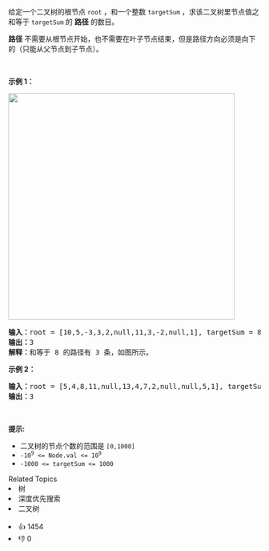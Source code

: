 <p>给定一个二叉树的根节点 <code>root</code>&nbsp;，和一个整数 <code>targetSum</code> ，求该二叉树里节点值之和等于 <code>targetSum</code> 的 <strong>路径</strong> 的数目。</p>

<p><strong>路径</strong> 不需要从根节点开始，也不需要在叶子节点结束，但是路径方向必须是向下的（只能从父节点到子节点）。</p>

<p>&nbsp;</p>

<p><strong>示例 1：</strong></p>

<p><img src="https://assets.leetcode.com/uploads/2021/04/09/pathsum3-1-tree.jpg" style="width: 452px; " /></p>

<pre>
<strong>输入：</strong>root = [10,5,-3,3,2,null,11,3,-2,null,1], targetSum = 8
<strong>输出：</strong>3
<strong>解释：</strong>和等于 8 的路径有 3 条，如图所示。
</pre>

<p><strong>示例 2：</strong></p>

<pre>
<strong>输入：</strong>root = [5,4,8,11,null,13,4,7,2,null,null,5,1], targetSum = 22
<strong>输出：</strong>3
</pre>

<p>&nbsp;</p>

<p><strong>提示:</strong></p>

<ul> 
 <li>二叉树的节点个数的范围是 <code>[0,1000]</code></li> 
 <li>
  <meta charset="UTF-8" /><code>-10<sup>9</sup>&nbsp;&lt;= Node.val &lt;= 10<sup>9</sup></code>&nbsp;</li> 
 <li><code>-1000&nbsp;&lt;= targetSum&nbsp;&lt;= 1000</code>&nbsp;</li> 
</ul>

<div><div>Related Topics</div><div><li>树</li><li>深度优先搜索</li><li>二叉树</li></div></div><br><div><li>👍 1454</li><li>👎 0</li></div>